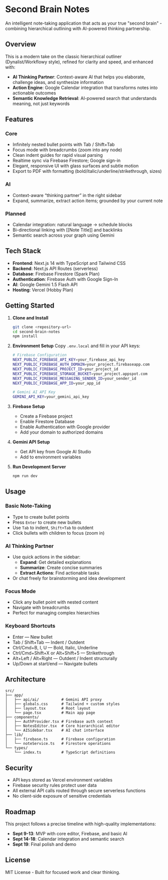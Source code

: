 # Second Brain Notes

An intelligent note-taking application that acts as your true "second brain" - combining hierarchical outlining with AI-powered thinking partnership.

## Overview

This is a modern take on the classic hierarchical outliner (Dynalist/Workflowy style), refined for clarity and speed, and enhanced with:

- **AI Thinking Partner**: Context-aware AI that helps you elaborate, challenge ideas, and synthesize information
- **Action Engine**: Google Calendar integration that transforms notes into actionable outcomes
- **Semantic Knowledge Retrieval**: AI-powered search that understands meaning, not just keywords

## Features

### Core
- Infinitely nested bullet points with Tab / Shift+Tab
- Focus mode with breadcrumbs (zoom into any node)
- Clean indent guides for rapid visual parsing
- Realtime sync via Firebase Firestore; Google sign-in
- Elegant, responsive UI with glass surfaces and subtle motion
- Export to PDF with formatting (bold/italic/underline/strikethrough, sizes)

### AI
- Context-aware “thinking partner” in the right sidebar
- Expand, summarize, extract action items; grounded by your current note

### Planned
- Calendar integration: natural language → schedule blocks
- Bi-directional linking with [[Note Title]] and backlinks
- Semantic search across your graph using Gemini

## Tech Stack

- **Frontend**: Next.js 14 with TypeScript and Tailwind CSS
- **Backend**: Next.js API Routes (serverless)
- **Database**: Firebase Firestore (Spark Plan)
- **Authentication**: Firebase Auth with Google Sign-In
- **AI**: Google Gemini 1.5 Flash API
- **Hosting**: Vercel (Hobby Plan)

## Getting Started

1. **Clone and Install**
   ```bash
   git clone <repository-url>
   cd second-brain-notes
   npm install
   ```

2. **Environment Setup**
   Copy `.env.local` and fill in your API keys:
   ```bash
   # Firebase Configuration
   NEXT_PUBLIC_FIREBASE_API_KEY=your_firebase_api_key
   NEXT_PUBLIC_FIREBASE_AUTH_DOMAIN=your_project.firebaseapp.com
   NEXT_PUBLIC_FIREBASE_PROJECT_ID=your_project_id
   NEXT_PUBLIC_FIREBASE_STORAGE_BUCKET=your_project.appspot.com
   NEXT_PUBLIC_FIREBASE_MESSAGING_SENDER_ID=your_sender_id
   NEXT_PUBLIC_FIREBASE_APP_ID=your_app_id

   # Gemini AI API Key
   GEMINI_API_KEY=your_gemini_api_key
   ```

3. **Firebase Setup**
   - Create a Firebase project
   - Enable Firestore Database
   - Enable Authentication with Google provider
   - Add your domain to authorized domains

4. **Gemini API Setup**
   - Get API key from Google AI Studio
   - Add to environment variables

5. **Run Development Server**
   ```bash
   npm run dev
   ```

## Usage

### Basic Note-Taking
- Type to create bullet points
- Press `Enter` to create new bullets
- Use `Tab` to indent, `Shift+Tab` to outdent
- Click bullets with children to focus (zoom in)

### AI Thinking Partner
- Use quick actions in the sidebar:
  - **Expand**: Get detailed explanations
  - **Summarize**: Create concise summaries
  - **Extract Actions**: Find actionable tasks
- Or chat freely for brainstorming and idea development

### Focus Mode
- Click any bullet point with nested content
- Navigate with breadcrumbs
- Perfect for managing complex hierarchies

### Keyboard Shortcuts
- Enter — New bullet
- Tab / Shift+Tab — Indent / Outdent
- Ctrl/Cmd+B, I, U — Bold, Italic, Underline
- Ctrl/Cmd+Shift+X or Alt+Shift+5 — Strikethrough
- Alt+Left / Alt+Right — Outdent / Indent structurally
- Up/Down at start/end — Navigate bullets

## Architecture

```
src/
├── app/
│   ├── api/ai/          # Gemini API proxy
│   ├── globals.css      # Tailwind + custom styles
│   ├── layout.tsx       # Root layout
│   └── page.tsx         # Main app page
├── components/
│   ├── AuthProvider.tsx # Firebase auth context
│   ├── NotesEditor.tsx  # Core hierarchical editor
│   └── AISidebar.tsx    # AI chat interface
├── lib/
│   ├── firebase.ts      # Firebase configuration
│   └── noteService.ts   # Firestore operations
└── types/
    └── index.ts         # TypeScript definitions
```

## Security

- API keys stored as Vercel environment variables
- Firebase security rules protect user data
- All external API calls routed through secure serverless functions
- No client-side exposure of sensitive credentials

## Roadmap

This project follows a precise timeline with high-quality implementations:

- **Sept 9-13**: MVP with core editor, Firebase, and basic AI
- **Sept 14-18**: Calendar integration and semantic search
- **Sept 19**: Final polish and demo

## License

MIT License - Built for focused work and clear thinking.
